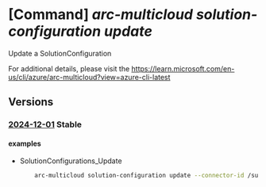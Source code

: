 # [Command] _arc-multicloud solution-configuration update_

Update a SolutionConfiguration

For additional details, please visit the https://learn.microsoft.com/en-us/cli/azure/arc-multicloud?view=azure-cli-latest

## Versions

### [2024-12-01](/Resources/mgmt-plane/L3tyZXNvdXJjZXVyaX0vcHJvdmlkZXJzL21pY3Jvc29mdC5oeWJyaWRjb25uZWN0aXZpdHkvc29sdXRpb25jb25maWd1cmF0aW9ucy97fQ==/2024-12-01.xml) **Stable**

<!-- mgmt-plane /{resourceuri}/providers/microsoft.hybridconnectivity/solutionconfigurations/{} 2024-12-01 -->

#### examples

- SolutionConfigurations_Update
    ```bash
        arc-multicloud solution-configuration update --connector-id /subscriptions/{}/resourceGroups/{}/providers/Microsoft.HybridConnectivity/publicCloudConnectors/{} --name mySolutionConfig --solution-type "Microsoft.AssetManagement" --solution-settings periodicSync="true" cloudProviderServiceTypes="ec2,s3" awsGlobalReadOnly="true" cloudProviderRegions="us-east-1,us-east-2" periodicSyncTime="1"
    ```
